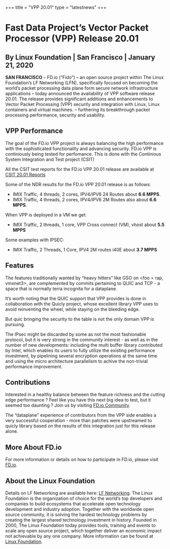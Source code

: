 +++
title = "VPP 20.01"
type = "latestnews"
+++

# Fast Data Project’s Vector Packet Processor (VPP) Release 20.01

## By Linux Foundation | San Francisco | January 21, 2020 

**SAN FRANCISCO** –  FD.io (“Fido”) – an open source project within The Linux Foundation’s
LF Networking (LFN), specifically focused on becoming the world’s packet processing data
plane form secure network infrastructure applications – today announced the availability
of VPP software release 20.01. The release provides significant additions and enhancements
to Vector Packet Processing (VPP) security and integration with Linux, Linux containers and
virtual machines. – furthering its breakthrough packet processing performance, security and usability.

## VPP Performance

The goal of the FD.io VPP project is always balancing the high performance with the sophisticated
functionality and advancing security. FD.io VPP is continiously being tested for perfomance. This
is done with the Continious System Integration and Test project (CSIT)

All the CSIT test reports for the FD.io VPP 20.01 release are available at
[CSIT 20.01 Reports](https://docs.fd.io/csit/master/report/)

Some of the NDR results for the FD.io VPP 20.01 release is as follows:

* IMIX Traffic, 4 threads, 2 cores, IPV4/IPV6 24 Routes about **6.6 MPPS**.
* IMIX Traffic, 4 threads, 2 cores, IPV4/IPV6 2M Routes also about **6.6 MPPS**.

When VPP is deployed in a VM we get:

* IMIX Traffic, 2 threads, 1 core, VPP Cross connect (VM), vhost about **5.5 MPPS**

Some examples with IPSEC:

* IMIX Traffic, 2 Threads, 1 Core, IPV4 2M routes i40E about **3.7 MPPS**

## Features

The features traditionally wanted by “heavy hitters” like GSO on <foo = rap, vmxnet3>, are complemented by <N>
commits pertaining to QUIC and TCP - a space that is normally terra incognita for a dataplane.

It’s worth noting that the QUIC support that VPP provides is done in collaboration with the Quicly project,
whose excellent library VPP uses to avoid reinventing the wheel, while staying on the bleeding edge.

But quic bringing the security to the table is not the only domain VPP is pursuing.

The IPsec might be discarded by some as not the most fashionable protocol, but it is very strong in the community
interest - as well as in the number of new developments: including the multi buffer library contributed by Intel,
which enables its users to fully utilize the existing performance  investment, by pipelining several encryption
operations at the same time and using the micro architecture parallelism to achive the non-trivial performance
improvement.


## Contributions

Interested in a healthy balance between the feature richness and the cutting edge performance ?
Feel like you have this next big idea to test, but it seemed too daunting ? Join us by visiting
[FD.io Community](https://fd.io/community/join).

The “dataplane” experience of contributors from the VPP side enables a very successful cooperation - more
than <K> patches were upstreamed to quicly library based on the results of this integration just for this release alone. 

## More About FD.io
For more information or details on how to participate in FD.io, please visit [FD.io](https://fd.io).

## About the Linux Foundation
Details on LF Networking are available here: [LF Networking](www.lfnetworking.org). 
The Linux Foundation is the organization of choice for the world’s top developers
and companies to build ecosystems that accelerate open technology development and
industry adoption. Together with the worldwide open source community, it is solving
the hardest technology problems by creating the largest shared technology investment
in history. Founded in 2000, The Linux Foundation today provides tools, training and
events to scale any open source project, which together deliver an economic impact not
achievable by any one company. More information can be found at [Linux Foundation](www.linuxfoundation.org).
